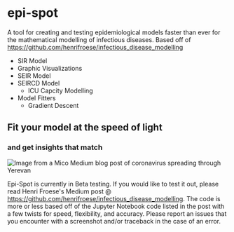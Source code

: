 # epi-spot
A tool for creating and testing epidemiological models faster than ever for the mathematical modelling of infectious diseases. Based off of https://github.com/henrifroese/infectious_disease_modelling

 - SIR Model
 - Graphic Visualizations
 - SEIR Model
 - SEIRCD Model
     - ICU Capcity Modelling
 - Model Fitters
     - Gradient Descent

## Fit your model at the speed of light
### and get insights that match
![Image from a Mico Medium blog post of coronavirus spreading through Yerevan](https://miro.medium.com/max/700/1*dNmma8N-FA6SDD92gmq9TQ.jpeg)

Epi-Spot is currently in Beta testing. If you would like to test it out, please read Henri Froese's Medium post @ https://github.com/henrifroese/infectious_disease_modelling. The code is more or less based off of the Jupyter Notebook code listed in the post with a few twists for speed, flexibility, and accuracy. Please report an issues that you encounter with a screenshot and/or traceback in the case of an error.

